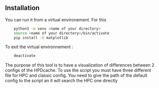 ## Installation

You can run it from a virtual environement. For this 
```bash
    python3 -m venv <name of your directory>
    source <name of your directory>/bin/activate
    pip install -U matplotlib
```

To exit the virtual environnement :

```bash
    deactivate
```

The purpose of this tool is to have a visualization of differences between 2 configs of the HPDcache.
To use the script you must have three different file for HPC and classic config.
You need to give the path of the default config to the script an it will search the HPC one directly
